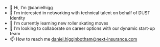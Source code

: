 - 👋 Hi, I’m @danielhigg
- 👀 I’m interested in networking with technical talent on behalf of DUST Identity
- 🌱 I’m currently learning new roller skating moves
- 💞️ I’m looking to collaborate on career options with our dynamic start-up team
- 📫 How to reach me daniel.higginbotham@next-insurance.com

<!---
danielhigg/danielhigg is a ✨ special ✨ repository because its `README.md` (this file) appears on your GitHub profile.
You can click the Preview link to take a look at your changes.
--->
